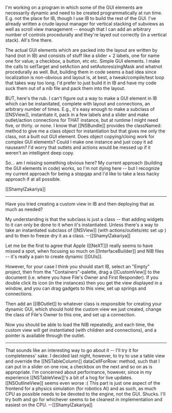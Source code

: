I'm working on a program in which some of the GUI elements are necessarily dynamic and need to be created programmatically at run time. E.g. not the place for IB, though I use IB to build the rest of the GUI. I've already written a crude layout manager for vertical stacking of subviews as well as scroll view management -- enough that I can add an arbitrary number of controls procedurally and they're layed out correctly (in a vertical stack). All's fine there.

The actual GUI elements which are packed into the layout are written by hand (not in IB) and consists of stuff like a slider + 2 labels, one for name one for value; a checkbox, a button, etc etc. Simple GUI elements. I make the calls to setTarget and setAction and setAutoresizingMask and whatnot procedurally as well. But, building them in code seems a bad idea since localization is non-obvious and layout is, at best, a tweak/compile/test loop that takes way too long. I'd prefer to just build it in IB and have my code suck them out of a nib file and pack them into the layout.

BUT, here's the rub. I can't figure out a way to make a GUI element in IB which can be instanitated, complete with layout and connections, an arbitrary number of times. E.g., it's easy enough to make a subclass of [[NSView]], instantiate it, pack in a few labels and a slider and make outlet/action connections for THAT instance, but at runtime I might need five, or thirty. or none. I know that [[NSBundle]] provides the classNamed: method to give me a class object for instantiation but that gives me only the class, not a built out GUI element. Does object copying/cloing work for complex GUI elements? Could I make one instance and just copy it ad nauseam? I'd worry that outlets and actions would be messed up if it weren't an intelligent deep copy.

So... am I missing something obvious here? My current approach (building the GUI elements in code) works, so I'm not dying here -- but I recognize my current approach for being a stopgap and I'd like to take a less hacky approach if at all possible.

[[ShamylZakariya]]

----

Have you tried creating a custom view in IB and then deploying that as much as needed?

My understanding is that the subclass is just a class -- that adding widgets to it can only be done to it when it's instantiated. Unless there's a way to take an instantiated subclass of [[NSView]] (with actions/outlets/etc set up ) and to then to freeze dry it as a class. --[[ShamylZakariya]]

Let me be the first to agree that Apple ([[NeXT]]) really seems to have missed a spot, when focusing so much on [[InterfaceBuilder]] and NIB files -- it's really a pain to create dynamic [[GUIs]].

However, for your case I think you should start IB, select an "Empty" project, then from the "Containers"-palette, drag a [[CustomView]] to the document (i.e. where you have File's Owner and First Responder). If you double click its icon (in the instances) then you get the view displayed in a window, and you can drag gadgets to this view, set up springs and connections.

Then add an [[IBOutlet]] to whatever class is responsible for creating your dynamic GUI, which should hold the custom view we just created, change the class of File's Owner to this one, and set up a connection.

Now you should be able to load the NIB repeatedly, and each time, the custom view will get instantiated (with children and connections), and a pointer is available through the outlet.

----

That sounds like an interesting way to go about it -- I'll try it for completeness' sake. I decided last night, however, to try to use a table view and override the [[NSTableColumn]] dataCellForRow: method, such that I can put in a slider on one row, a checkbox on the next and so on as is appropriate. I'm concerned about performance, however, since in my experience [[NSTableView]]'s a bit of a hog for live updates. [[NSOutlineView]] seems even worse :(  This part is just one aspect of the frontend for a physics simulation (for robotics AI) and as such, as much CPU as possible needs to be devoted to the engine, not the GUI. Shucks. I'll try both and go for whichever seems to be cleanest in implementation and easiest on the CPU. 
--[[ShamylZakariya]]